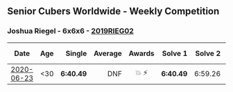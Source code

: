 ## Senior Cubers Worldwide - Weekly Competition
### Joshua Riegel - 6x6x6 - [2019RIEG02](https://www.worldcubeassociation.org/persons/2019RIEG02?event=666)

| Date | Age | Single | Average | Awards | Solve 1 | Solve 2 | Solve 3 | Video |
| :--: | :--: | --: | --: | :--: | --: | --: | --: | :-- |
| [2020-06-23](../../results/666/2020-06-23.md) | <30 | **6:40.49** | DNF | 💥 ⚡ | **6:40.49** | 6:59.26 | DNS | [Link](https://www.facebook.com/events/268636114456043/permalink/277021946950793/) |


<!-- Global site tag (gtag.js) - Google Analytics -->
<script async src="https://www.googletagmanager.com/gtag/js?id=UA-86348435-3"></script>
<script>window.dataLayer = window.dataLayer || []; function gtag() {dataLayer.push(arguments);} gtag('js', new Date()); gtag('config', 'UA-86348435-3');</script>
